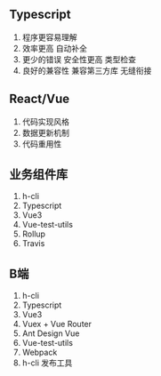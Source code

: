 ## Typescript
1. 程序更容易理解
2. 效率更高 自动补全
3. 更少的错误 安全性更高 类型检查
4. 良好的兼容性 兼容第三方库 无缝衔接

## React/Vue
1. 代码实现风格
2. 数据更新机制
3. 代码重用性

## 业务组件库
1. h-cli
2. Typescript
3. Vue3
4. Vue-test-utils
5. Rollup
6. Travis

## B端
1. h-cli
2. Typescript
3. Vue3
4. Vuex + Vue Router
5. Ant Design Vue
6. Vue-test-utils
7. Webpack
8. h-cli 发布工具